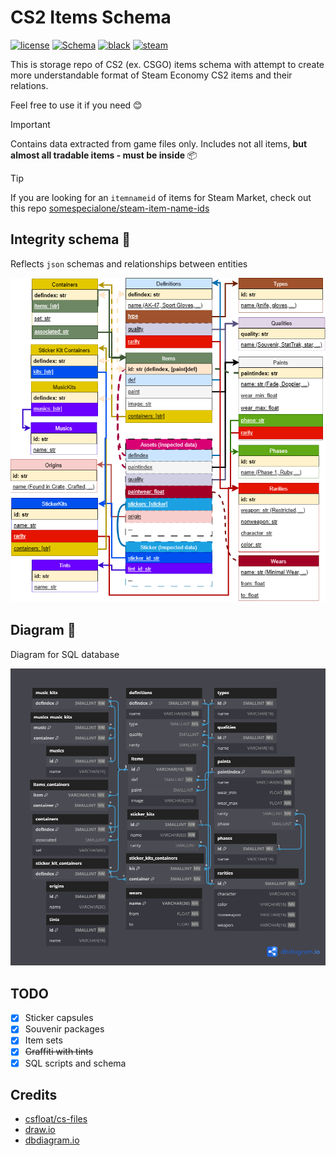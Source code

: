 # CS2 Items Schema

[![license](https://img.shields.io/github/license/somespecialone/cs2-items-schema)](https://github.com/somespecialone/cs2-items-schema/blob/master/LICENSE)
[![Schema](https://github.com/somespecialone/cs2-items-schema/actions/workflows/schema.yml/badge.svg)](https://github.com/somespecialone/cs2-items-schema/actions/workflows/schema.yml)
[![black](https://img.shields.io/badge/code%20style-black-000000.svg)](https://github.com/psf/black)
[![steam](https://shields.io/badge/steam-1b2838?logo=steam)](https://store.steampowered.com/)

This is storage repo of CS2 (ex. CSGO) items schema with attempt to create more understandable format
of Steam Economy CS2 items and their relations.

Feel free to use it if you need 😊

> [!IMPORTANT]
> Contains data extracted from game files only.
> Includes not all items, **but almost all tradable items - must be inside** 📦

> [!TIP]
> If you are looking for an `itemnameid` of items for Steam Market,
> check out this repo [somespecialone/steam-item-name-ids](https://github.com/somespecialone/steam-item-name-ids)

## Integrity schema 🧾

Reflects `json` schemas and relationships between entities

![integrity](integrity.png)

## Diagram 📅

Diagram for SQL database

![diagram](diagram.png)

## TODO

- [x] Sticker capsules
- [x] Souvenir packages
- [x] Item sets
- [x] ~~Graffiti with tints~~
- [x] SQL scripts and schema

## Credits

* [csfloat/cs-files](https://github.com/csfloat/cs-files)
* [draw.io](https://draw.io)
* [dbdiagram.io](https://dbdiagram.io/)

